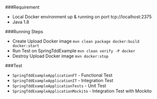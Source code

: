 ###Requirement
- Local Docker environment up & running on port tcp://localhost:2375
- Java 1.8

###Running Steps
- Create Upload Docker image `mvn clean package docker:build docker:start` 
- Run Test on SpringTddExample `mvn clean verify -P docker`
- Destroy Upload Docker image `mvn docker:stop`  

###Test
- `SpringTddExampleApplicationFT` - Functional Test
- `SpringTddExampleApplicationIT` - Integration Test
- `SpringTddExampleApplicationTests` - Unit Test
- `SpringTddExampleApplicationMockito` - Integration Test with Mockito